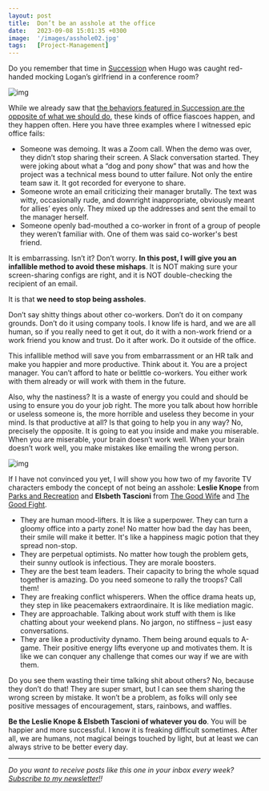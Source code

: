 ```yaml
---
layout: post
title:  Don’t be an asshole at the office
date:   2023-09-08 15:01:35 +0300
image:  '/images/asshole02.jpg'
tags:   [Project-Management]
---
```


Do you remember that time in [Succession](https://www.imdb.com/title/tt7660850/) when Hugo was caught red-handed mocking Logan’s girlfriend in a conference room? 

![img]({{site.baseurl}}/images/asshole01.png#center)

While we already saw that [the behaviors featured in Succession are the opposite of what we should do](https://popcultureguidetopm.substack.com/p/succession-dont-try-this-at-home), these kinds of office fiascoes happen, and they happen often. Here you have three examples where I witnessed epic office fails:

- Someone was demoing. It was a Zoom call. When the demo was over, they didn’t stop sharing their screen. A Slack conversation started. They were joking about what a “dog and pony show” that was and how the project was a technical mess bound to utter failure. Not only the entire team saw it. It got recorded for everyone to share.
- Someone wrote an email criticizing their manager brutally. The text was witty, occasionally rude, and downright inappropriate, obviously meant for allies’ eyes only. They mixed up the addresses and sent the email to the manager herself.
- Someone openly bad-mouthed a co-worker in front of a group of people they weren’t familiar with. One of them was said co-worker's best friend.

It is embarrassing. Isn’t it? Don’t worry. **In this post, I will give you an infallible method to avoid these mishaps**. It is NOT making sure your screen-sharing configs are right, and it is NOT double-checking the recipient of an email. 

It is that **we need to stop being assholes**.

Don’t say shitty things about other co-workers. Don’t do it on company grounds. Don’t do it using company tools. I know life is hard, and we are all human, so if you really need to get it out, do it with a non-work friend or a work friend you know and trust. Do it after work. Do it outside of the office.

This infallible method will save you from embarrassment or an HR talk and make you happier and more productive. Think about it. You are a project manager. You can’t afford to hate or belittle co-workers. You either work with them already or will work with them in the future.

Also, why the nastiness? It is a waste of energy you could and should be using to ensure you do your job right. The more you talk about how horrible or useless someone is, the more horrible and useless they become in your mind. Is that productive at all? Is that going to help you in any way? No, precisely the opposite. It is going to eat you inside and make you miserable. When you are miserable, your brain doesn’t work well. When your brain doesn’t work well, you make mistakes like emailing the wrong person.

![img]({{site.baseurl}}/images/asshole02.jpg#center)

If I have not convinced you yet, I will show you how two of my favorite TV characters embody the concept of not being an asshole: **Leslie Knope** from [Parks and Recreation](https://www.imdb.com/title/tt1266020/) and **Elsbeth Tascioni** from [The Good Wife](https://www.imdb.com/title/tt1442462/) and [The Good Fight](https://www.imdb.com/title/tt5853176/).

- They are human mood-lifters. It is like a superpower. They can turn a gloomy office into a party zone! No matter how bad the day has been, their smile will make it better. It's like a happiness magic potion that they spread non-stop.
- They are perpetual optimists. No matter how tough the problem gets, their sunny outlook is infectious. They are morale boosters.
- They are the best team leaders. Their capacity to bring the whole squad together is amazing. Do you need someone to rally the troops? Call them!
- They are freaking conflict whisperers. When the office drama heats up, they step in like peacemakers extraordinaire. It is like mediation magic.
- They are approachable. Talking about work stuff with them is like chatting about your weekend plans. No jargon, no stiffness – just easy conversations.
- They are like a productivity dynamo. Them being around equals to A-game. Their positive energy lifts everyone up and motivates them. It is like we can conquer any challenge that comes our way if we are with them.

Do you see them wasting their time talking shit about others? No, because they don’t do that! They are super smart, but I can see them sharing the wrong screen by mistake. It won’t be a problem, as folks will only see positive messages of encouragement, stars, rainbows, and waffles. 

**Be the Leslie Knope & Elsbeth Tascioni of whatever you do**. You will be happier and more successful. I know it is freaking difficult sometimes. After all, we are humans, not magical beings touched by light, but at least we can always strive to be better every day.

------

*Do you want to receive posts like this one in your inbox every week?  [<u>Subscribe to my newsletter!</u>](https://popcultureguidetopm.substack.com/)!* 